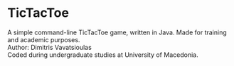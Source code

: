 # TicTacToe
A simple command-line TicTacToe game, written in Java. Made for training and academic purposes.  
Author: Dimitris Vavatsioulas  
Coded during undergraduate studies at University of Macedonia.  
